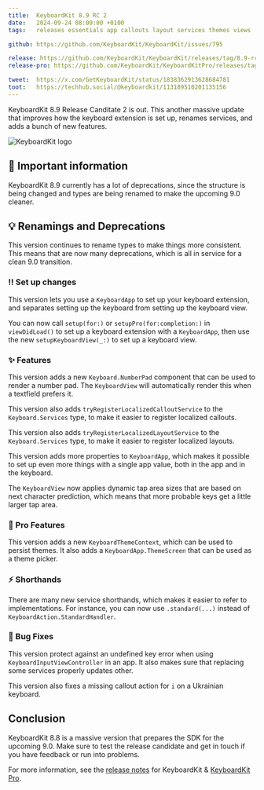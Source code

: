 ```yaml
---
title:  KeyboardKit 8.9 RC 2
date:   2024-09-24 08:00:00 +0100
tags:   releases essentials app callouts layout services themes views

github: https://github.com/KeyboardKit/KeyboardKit/issues/795

release: https://github.com/KeyboardKit/KeyboardKit/releases/tag/8.9-rc.1
release-pro: https://github.com/KeyboardKit/KeyboardKitPro/releases/tag/8.9-rc.1

tweet:  https://x.com/GetKeyboardKit/status/1838362913628684781
toot:   https://techhub.social/@keyboardkit/113189510201135156
---
```


KeyboardKit 8.9 Release Canditate 2 is out. This another massive update that improves how the keyboard extension is set up, renames services, and adds a bunch of new features.

![KeyboardKit logo]({{page.image}})


## 🚨 Important information

KeyboardKit 8.9 currently has a lot of deprecations, since the structure is being changed and types are being renamed to make the upcoming 9.0 cleaner.


## 💡 Renamings and Deprecations

This version continues to rename types to make things more consistent. This means that are now many deprecations, which is all in service for a clean 9.0 transition.


### ‼️ Set up changes

This version lets you use a `KeyboardApp` to set up your keyboard extension, and separates setting up the keyboard from setting up the keyboard view.

You can now call `setup(for:)` or `setupPro(for:completion:)` in `viewDidLoad()` to set up a keyboard extension with a `KeyboardApp`, then use the new `setupKeyboardView(_:)` to set up a keyboard view.


### ✨ Features

This version adds a new `Keyboard.NumberPad` component that can be used to render a number pad. The `KeyboardView` will automatically render this when a textfield prefers it.

This version also adds `tryRegisterLocalizedCalloutService` to the `Keyboard.Services` type, to make it easier to register localized callouts.

This version also adds `tryRegisterLocalizedLayoutService` to the `Keyboard.Services` type, to make it easier to register localized layouts.

This version adds more properties to `KeyboardApp`, which makes it possible to set up even more things with a single app value, both in the app and in the keyboard.

The `KeyboardView` now applies dynamic tap area sizes that are based on next character prediction, which means that more probable keys get a little larger tap area.


### 👑 Pro Features

This version adds a new `KeyboardThemeContext`, which can be used to persist themes. It also adds a `KeyboardApp.ThemeScreen` that can be used as a theme picker.


### ⚡️ Shorthands

There are many new service shorthands, which makes it easier to refer to implementations. For instance, you can now use `.standard(...)` instead of `KeyboardAction.StandardHandler`.


### 🐛 Bug Fixes

This version protect against an undefined key error when using `KeyboardInputViewController` in an app. It also makes sure that replacing some services properly updates other.

This version also fixes a missing callout action for `i` on a Ukrainian keyboard.


## Conclusion

KeyboardKit 8.8 is a massive version that prepares the SDK for the upcoming 9.0. Make sure to test the release candidate and get in touch if you have feedback or run into problems.

For more information, see the [release notes]({{page.release}}) for KeyboardKit & [KeyboardKit Pro]({{page.release-pro}}).